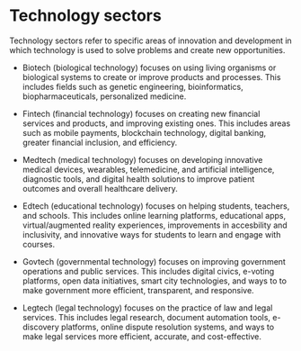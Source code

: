 # Technology sectors 

Technology sectors refer to specific areas of innovation and development in which technology is used to solve problems and create new opportunities.

* Biotech (biological technology) focuses on using living organisms or biological systems to create or improve products and processes. This includes fields such as genetic engineering, bioinformatics, biopharmaceuticals, personalized medicine.

* Fintech (financial technology) focuses on creating new financial services and products, and improving existing ones. This includes areas such as mobile payments, blockchain technology, digital banking, greater financial inclusion, and efficiency.

* Medtech (medical technology) focuses on developing innovative medical devices, wearables, telemedicine, and artificial intelligence, diagnostic tools, and digital health solutions to improve patient outcomes and overall healthcare delivery.

* Edtech (educational technology) focuses on helping students, teachers, and schools. This includes online learning platforms, educational apps, virtual/augmented reality experiences, improvements in accesbility and inclusivity, and innovative ways for students to learn and engage with courses.

* Govtech (governmental technology) focuses on improving government operations and public services. This includes digital civics, e-voting platforms, open data initiatives, smart city technologies, and ways to to make government more efficient, transparent, and responsive. 

* Legtech (legal technology) focuses on the practice of law and legal services. This includes legal research, document automation tools, e-discovery platforms, online dispute resolution systems, and ways to make legal services more efficient, accurate, and cost-effective.


